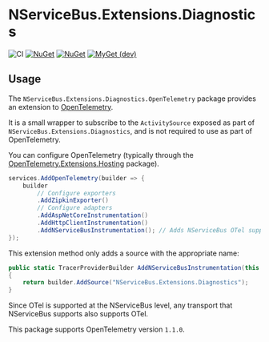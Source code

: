 # NServiceBus.Extensions.Diagnostics

![CI](https://github.com/jbogard/NServiceBus.Extensions.Diagnostics.OpenTelemetry/workflows/CI/badge.svg)
[![NuGet](https://img.shields.io/nuget/dt/NServiceBus.Extensions.Diagnostics.OpenTelemetry.svg)](https://www.nuget.org/packages/NServiceBus.Extensions.Diagnostics.OpenTelemetry) 
[![NuGet](https://img.shields.io/nuget/vpre/NServiceBus.Extensions.Diagnostics.OpenTelemetry.svg)](https://www.nuget.org/packages/NServiceBus.Extensions.Diagnostics.OpenTelemetry)
[![MyGet (dev)](https://img.shields.io/myget/jbogard-ci/v/NServiceBus.Extensions.Diagnostics.OpenTelemetry.svg)](https://myget.org/gallery/jbogard-ci)

## Usage

The `NServiceBus.Extensions.Diagnostics.OpenTelemetry` package provides an extension to [OpenTelemetry](https://opentelemetry.io/).

It is a small wrapper to subscribe to the `ActivitySource` exposed as part of `NServiceBus.Extensions.Diagnostics`, and is not required to use as part of OpenTelemetry.

You can configure OpenTelemetry (typically through the [OpenTelemetry.Extensions.Hosting](https://www.nuget.org/packages/OpenTelemetry.Extensions.Hosting) package).

```csharp
services.AddOpenTelemetry(builder => {
    builder
        // Configure exporters
        .AddZipkinExporter()
        // Configure adapters
        .AddAspNetCoreInstrumentation()
        .AddHttpClientInstrumentation()
        .AddNServiceBusInstrumentation(); // Adds NServiceBus OTel support
});
```

This extension method only adds a source with the appropriate name:

```csharp
public static TracerProviderBuilder AddNServiceBusInstrumentation(this TracerProviderBuilder builder)
{
    return builder.AddSource("NServiceBus.Extensions.Diagnostics");
}
```

Since OTel is supported at the NServiceBus level, any transport that NServiceBus supports also supports OTel.

This package supports OpenTelemetry version `1.1.0`.

